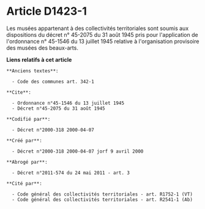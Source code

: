 # Article D1423-1

Les musées appartenant à des collectivités territoriales sont soumis aux dispositions du décret n° 45-2075 du 31 août 1945
pris pour l'application de l'ordonnance n° 45-1546 du 13 juillet 1945 relative à l'organisation provisoire des musées des
beaux-arts.

**Liens relatifs à cet article**

	**Anciens textes**:

	  - Code des communes art. 342-1

	**Cite**:

	  - Ordonnance n°45-1546 du 13 juillet 1945
	  - Décret n°45-2075 du 31 août 1945

	**Codifié par**:

	  - Décret n°2000-318 2000-04-07

	**Créé par**:

	  - Décret n°2000-318 2000-04-07 jorf 9 avril 2000

	**Abrogé par**:

	  - Décret n°2011-574 du 24 mai 2011 - art. 3

	**Cité par**:

	  - Code général des collectivités territoriales - art. R1752-1 (VT)
	  - Code général des collectivités territoriales - art. R2541-1 (Ab)
